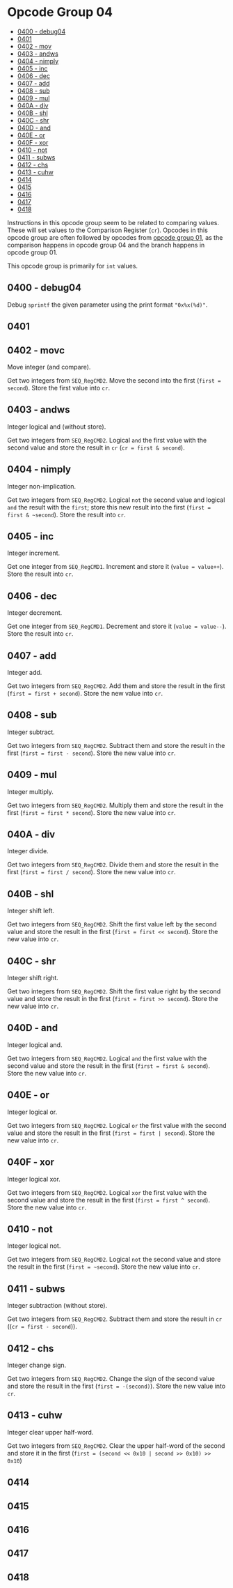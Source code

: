 # Opcode Group 04

- [0400 - debug04](#0400---debug04)
- [0401](#0401)
- [0402 - mov](#0402---mov)
- [0403 - andws](#0403---andws)
- [0404 - nimply](#0404---nimply)
- [0405 - inc](#0405---inc)
- [0406 - dec](#0406---dec)
- [0407 - add](#0407---add)
- [0408 - sub](#0408---sub)
- [0409 - mul](#0409---mul)
- [040A - div](#040A---div)
- [040B - shl](#040B---shl)
- [040C - shr](#040C---shr)
- [040D - and](#040D---and)
- [040E - or](#040E---or)
- [040F - xor](#040F---xor)
- [0410 - not](#0410---not)
- [0411 - subws](#0411---subws)
- [0412 - chs](#0412---chs)
- [0413 - cuhw](#0413---cuhw)
- [0414](#0414)
- [0415](#0415)
- [0416](#0416)
- [0417](#0417)
- [0418](#0418)

Instructions in this opcode group seem to be related to comparing values. These will set values to the Comparison Register (`cr`). Opcodes in this opcode group are often followed by opcodes from [opcode group 01](01.md), as the comparison happens in opcode group 04 and the branch happens in opcode group 01.

This opcode group is primarily for `int` values.

## 0400 - debug04

Debug `sprintf` the given parameter using the print format `"0x%x(%d)"`.

## 0401

## 0402 - movc

Move integer (and compare).

Get two integers from `SEQ_RegCMD2`. Move the second into the first (`first = second`). Store the first value into `cr`.

## 0403 - andws

Integer logical and (without store).

Get two integers from `SEQ_RegCMD2`. Logical `and` the first value with the second value and store the result in `cr` (`cr = first & second`).

## 0404 - nimply

Integer non-implication.

Get two integers from `SEQ_RegCMD2`. Logical `not` the second value and logical `and` the result with the `first`; store this new result into the first (`first = first & ~second`). Store the result into `cr`.

## 0405 - inc

Integer increment.

Get one integer from `SEQ_RegCMD1`. Increment and store it (`value = value++`). Store the result into `cr`.

## 0406 - dec

Integer decrement.

Get one integer from `SEQ_RegCMD1`. Decrement and store it (`value = value--`). Store the result into `cr`.

## 0407 - add

Integer add.

Get two integers from `SEQ_RegCMD2`. Add them and store the result in the first (`first = first + second`). Store the new value into `cr`.

## 0408 - sub

Integer subtract.

Get two integers from `SEQ_RegCMD2`. Subtract them and store the result in the first (`first = first - second`). Store the new value into `cr`.

## 0409 - mul

Integer multiply.

Get two integers from `SEQ_RegCMD2`. Multiply them and store the result in the first (`first = first * second`). Store the new value into `cr`.

## 040A - div

Integer divide.

Get two integers from `SEQ_RegCMD2`. Divide them and store the result in the first (`first = first / second`). Store the new value into `cr`.

## 040B - shl

Integer shift left.

Get two integers from `SEQ_RegCMD2`. Shift the first value left by the second value and store the result in the first (`first = first << second`). Store the new value into `cr`.

## 040C - shr

Integer shift right.

Get two integers from `SEQ_RegCMD2`. Shift the first value right by the second value and store the result in the first (`first = first >> second`). Store the new value into `cr`.

## 040D - and

Integer logical and.

Get two integers from `SEQ_RegCMD2`. Logical `and` the first value with the second value and store the result in the first (`first = first & second`). Store the new value into `cr`.

## 040E - or

Integer logical or.

Get two integers from `SEQ_RegCMD2`. Logical `or` the first value with the second value and store the result in the first (`first = first | second`). Store the new value into `cr`.

## 040F - xor

Integer logical xor.

Get two integers from `SEQ_RegCMD2`. Logical `xor` the first value with the second value and store the result in the first (`first = first ^ second`). Store the new value into `cr`.

## 0410 - not

Integer logical not.

Get two integers from `SEQ_RegCMD2`. Logical `not` the second value and store the result in the first (`first = ~second`). Store the new value into `cr`.

## 0411 - subws

Integer subtraction (without store).

Get two integers from `SEQ_RegCMD2`. Subtract them and store the result in `cr` ((`cr = first - second`)).

## 0412 - chs

Integer change sign.

Get two integers from `SEQ_RegCMD2`. Change the sign of the second value and store the result in the first (`first = -(second)`). Store the new value into `cr`.

## 0413 - cuhw

Integer clear upper half-word.

Get two integers from `SEQ_RegCMD2`. Clear the upper half-word of the second and store it in the first (`first = (second << 0x10 | second >> 0x10) >> 0x10`)

## 0414

## 0415

## 0416

## 0417

## 0418
